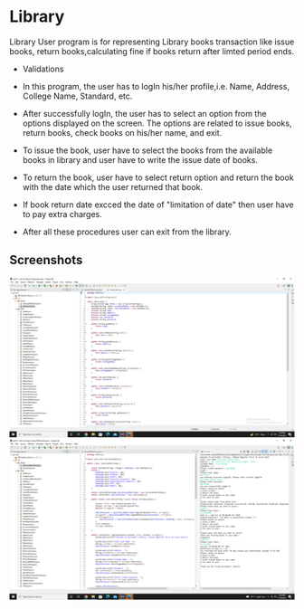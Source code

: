 
# Library 

Library User program is for representing Library books transaction like issue books, return books,calculating fine if books return after limted period ends.

* Validations 
* In this program, the user has to logIn his/her profile,i.e. Name, Address, College Name, Standard, etc.

* After successfully logIn, the user has to select an option from the options displayed on the screen. The options are related to issue books, return books, check books on his/her name, and exit.

* To issue the book, user have to select the books from the available books in library and user have to write the issue date of books.

* To return the book, user have to select return option and return the book with the date which the user returned that book.

* If book return date excced the date of "limitation of date" then user have to pay extra charges.

* After all these procedures user can exit from the library.
## Screenshots

![Output Screenshot](https://github.com/Karishma290395/Library-User/blob/main/Library%20User%20POJO.png)
![Output Screenshot](https://github.com/Karishma290395/Library-User/blob/main/Library%20User.png)

